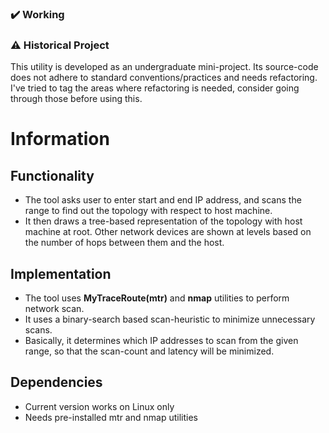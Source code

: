 ### :heavy_check_mark: Working
###  :warning: Historical Project
This utility is developed as an undergraduate mini-project. Its source-code does not adhere to standard conventions/practices and needs refactoring. I've tried to tag the areas where refactoring is needed, consider going through those before using this.

# Information
## Functionality
- The tool asks user to enter start and end IP address, and scans the range to find out the topology with respect to host machine.
- It then draws a tree-based representation of the topology with host machine at root. Other network devices are shown at levels based on the number of hops between them and the host.

## Implementation 
- The tool uses **MyTraceRoute(mtr)** and **nmap** utilities to perform network scan.
- It uses a binary-search based scan-heuristic to minimize unnecessary scans.
- Basically, it determines which IP addresses to scan from the given range, so that the scan-count and latency will be minimized.

## Dependencies
- Current version works on Linux only
- Needs pre-installed mtr and nmap utilities 
